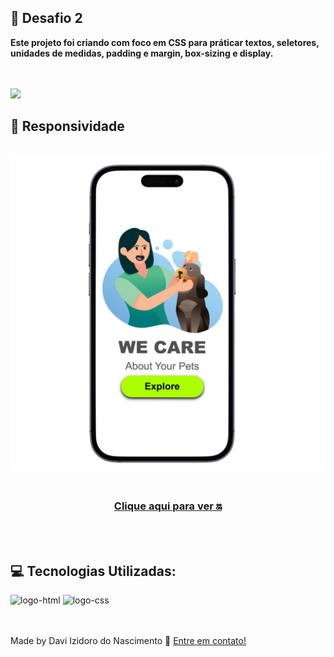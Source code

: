 ## :round_pushpin: Desafio 2

<p><b>Este projeto foi criando com foco em CSS para práticar textos, seletores, unidades de medidas, padding e margin, box-sizing e display.</b></p>
<br>
<br>
<img  class="mii" src="https://github.com/Davi22D/Css-exercises/blob/main/Projetos%20CSS/Desktop-wecare.png?raw=true" >
<br>

## :iphone: Responsividade


<br>
<img  display="flex" align="center"  src="https://github.com/Davi22D/CSS/blob/main/Projetos%20CSS/2%20(1).png?raw=true" >

<br> 
<br> 

## <h3 align="center"> [Clique aqui para ver 🔛](https://davi22d.github.io/PROJETO-WE-CARE/) </h3>
<br>
<br>


## :computer: Tecnologias Utilizadas:
<div img align="left"> 
<img src="https://img.shields.io/badge/HTML5-E34F26?style=for-the-badge&logo=html5&logoColor=white" alt="logo-html">
<img src="https://img.shields.io/badge/CSS3-1572B6?style=for-the-badge&logo=css3&logoColor=white" alt="logo-css">
</div>
<br>
<br>

Made by Davi Izidoro do Nascimento :wave: [Entre em contato!](https://www.linkedin.com/in/davi-izidoro/) 



